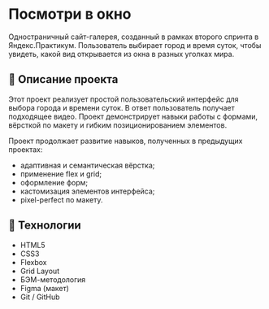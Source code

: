 # Посмотри в окно

Одностраничный сайт-галерея, созданный в рамках второго спринта в Яндекс.Практикум. Пользователь выбирает город и время суток, чтобы увидеть, какой вид открывается из окна в разных уголках мира.

## 📝 Описание проекта

Этот проект реализует простой пользовательский интерфейс для выбора города и времени суток. В ответ пользователь получает подходящее видео. Проект демонстрирует навыки работы с формами, вёрсткой по макету и гибким позиционированием элементов.

Проект продолжает развитие навыков, полученных в предыдущих проектах:
- адаптивная и семантическая вёрстка;
- применение flex и grid;
- оформление форм;
- кастомизация элементов интерфейса;
- pixel-perfect по макету.

## 🔧 Технологии

- HTML5
- CSS3
- Flexbox
- Grid Layout
- БЭМ-методология
- Figma (макет)
- Git / GitHub
